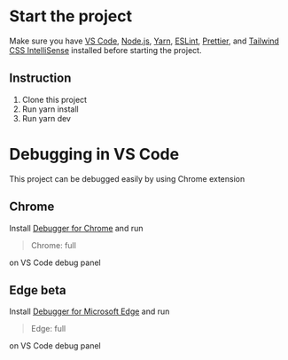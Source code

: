 # Start the project

Make sure you have [VS Code](https://code.visualstudio.com/), [Node.js](https://nodejs.org/en/), [Yarn](https://yarnpkg.com/lang/en/), [ESLint](https://marketplace.visualstudio.com/items?itemName=dbaeumer.vscode-eslint), [Prettier](https://marketplace.visualstudio.com/items?itemName=esbenp.prettier-vscode), and [Tailwind CSS IntelliSense](https://marketplace.visualstudio.com/items?itemName=bradlc.vscode-tailwindcss) installed before starting the project.

## Instruction

1. Clone this project
2. Run yarn install
3. Run yarn dev

# Debugging in VS Code

This project can be debugged easily by using Chrome extension

## Chrome

Install [Debugger for Chrome](https://marketplace.visualstudio.com/items?itemName=msjsdiag.debugger-for-chrome) and run

> Chrome: full

on VS Code debug panel

## Edge beta

Install [Debugger for Microsoft Edge](https://marketplace.visualstudio.com/items?itemName=msjsdiag.debugger-for-edge) and run

> Edge: full

on VS Code debug panel
